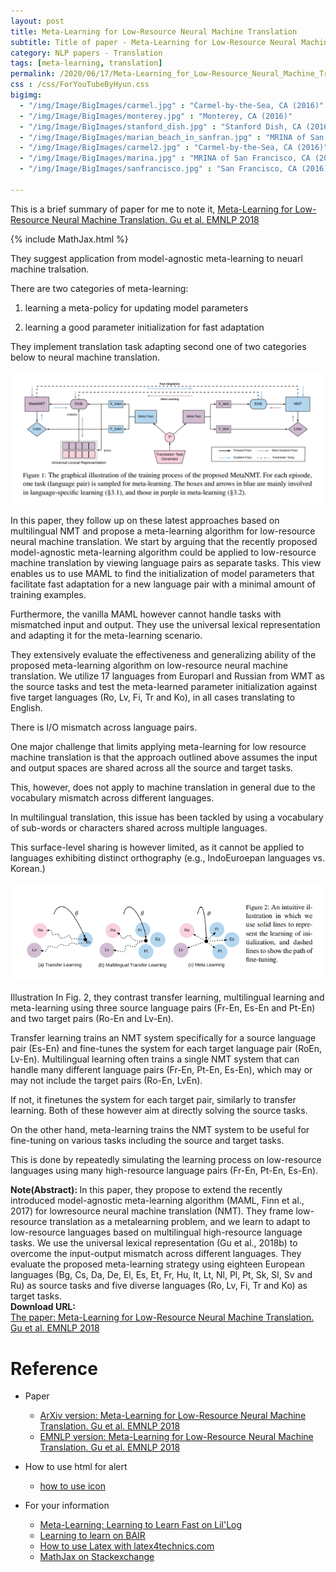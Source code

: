 ```yaml
---
layout: post
title: Meta-Learning for Low-Resource Neural Machine Translation
subtitle: Title of paper - Meta-Learning for Low-Resource Neural Machine Translation
category: NLP papers - Translation
tags: [meta-learning, translation]
permalink: /2020/06/17/Meta-Learning_for_Low-Resource_Neural_Machine_Translation/
css : /css/ForYouTubeByHyun.css
bigimg: 
  - "/img/Image/BigImages/carmel.jpg" : "Carmel-by-the-Sea, CA (2016)"
  - "/img/Image/BigImages/monterey.jpg" : "Monterey, CA (2016)"
  - "/img/Image/BigImages/stanford_dish.jpg" : "Stanford Dish, CA (2016)"
  - "/img/Image/BigImages/marian_beach_in_sanfran.jpg" : "MRINA of San Francisco, CA (2016)"
  - "/img/Image/BigImages/carmel2.jpg" : "Carmel-by-the-Sea, CA (2016)"
  - "/img/Image/BigImages/marina.jpg" : "MRINA of San Francisco, CA (2016)"
  - "/img/Image/BigImages/sanfrancisco.jpg" : "San Francisco, CA (2016)"
  
---
```


This is a brief summary of paper for me to note it, [Meta-Learning for Low-Resource Neural Machine Translation. Gu et al. EMNLP 2018](https://www.aclweb.org/anthology/D18-1398/)

{% include MathJax.html %}

They suggest application from model-agnostic meta-learning to neuarl machine tralsation.

There are two categories of meta-learning:

1. learning a meta-policy for updating model parameters

2. learning a good parameter initialization for fast adaptation 

They implement translation task adapting second one of two categories below to neural machine translation. 

![Gu et al. EMNLP 2018](/img/Image/NaturalLanguageProcessing/NLPLabs/Paper_Investigation/Translation/2020-06-17-Meta-Learning_for_Low-Resource_Neural_Machine_Translation/Meta-Learning1.PNG)

In this paper, they follow up on these latest approaches based on multilingual NMT and propose a meta-learning algorithm for low-resource neural machine translation. We start by arguing that the recently proposed model-agnostic meta-learning algorithm could be applied to low-resource machine translation by viewing language pairs as separate tasks. This view enables us to use MAML to find the initialization of model parameters that facilitate fast adaptation for a new language pair with a minimal amount of training examples. 

Furthermore, the vanilla MAML however cannot handle tasks with mismatched input and output. They use the universal lexical representation and adapting it for the meta-learning scenario.

They extensively evaluate the effectiveness and generalizing ability of the proposed meta-learning algorithm on low-resource neural machine translation. We utilize 17 languages from Europarl and Russian from WMT as the source tasks and test the meta-learned parameter initialization against five target languages (Ro, Lv, Fi, Tr and Ko), in all cases translating to English. 

There is I/O mismatch across language pairs.

One major challenge that limits applying meta-learning for low resource machine translation is that the approach outlined above assumes the input and output spaces are shared across all the source and target tasks. 

This, however, does not apply to machine translation in general due to the vocabulary mismatch across different languages. 

In multilingual translation, this issue has been tackled by using a vocabulary of sub-words or characters shared across multiple languages. 

This surface-level sharing is however limited, as it cannot be applied to languages exhibiting distinct orthography (e.g., IndoEuroepan languages vs. Korean.)

![Gu et al. EMNLP 2018](/img/Image/NaturalLanguageProcessing/NLPLabs/Paper_Investigation/Translation/2020-06-17-Meta-Learning_for_Low-Resource_Neural_Machine_Translation/Meta-Learning2.PNG)

Illustration In Fig. 2, they contrast transfer learning, multilingual learning and meta-learning using three source language pairs (Fr-En, Es-En and Pt-En) and two target pairs (Ro-En and Lv-En).

Transfer learning trains an NMT system specifically for a source language pair (Es-En) and fine-tunes the system for each target language pair (RoEn, Lv-En). Multilingual learning often trains a single NMT system that can handle many different language pairs (Fr-En, Pt-En, Es-En), which may or may not include the target pairs (Ro-En, LvEn). 

If not, it finetunes the system for each target pair, similarly to transfer learning. Both of these however aim at directly solving the source tasks.

On the other hand, meta-learning trains the NMT system to be useful for fine-tuning on various tasks including the source and target tasks. 

This is done by repeatedly simulating the learning process on low-resource languages using many high-resource language pairs (Fr-En, Pt-En, Es-En).

<div class="alert alert-info" role="alert"><i class="fa fa-info-circle"></i> <b>Note(Abstract): </b>
In this paper, they propose to extend the recently introduced model-agnostic meta-learning algorithm (MAML, Finn et al., 2017) for lowresource neural machine translation (NMT). They frame low-resource translation as a metalearning problem, and we learn to adapt to low-resource languages based on multilingual high-resource language tasks. We use the universal lexical representation (Gu et al., 2018b) to overcome the input-output mismatch across different languages. They evaluate the proposed meta-learning strategy using eighteen European languages (Bg, Cs, Da, De, El, Es, Et, Fr, Hu, It, Lt, Nl, Pl, Pt, Sk, Sl, Sv and Ru) as source tasks and five diverse languages (Ro, Lv, Fi, Tr and Ko) as target tasks. 
</div>
    
<div class="alert alert-success" role="alert"><i class="fa fa-paperclip fa-lg"></i> <b>Download URL: </b><br>
  <a href="https://www.aclweb.org/anthology/D18-1398">The paper: Meta-Learning for Low-Resource Neural Machine Translation. Gu et al. EMNLP 2018</a>
</div>

# Reference 

- Paper 
  - [ArXiv version: Meta-Learning for Low-Resource Neural Machine Translation. Gu et al. EMNLP 2018](https://arxiv.org/abs/1808.08437)
  - [EMNLP version: Meta-Learning for Low-Resource Neural Machine Translation. Gu et al. EMNLP 2018](https://www.aclweb.org/anthology/D18-1398/)
  
 
- How to use html for alert
  - [how to use icon](http://idratherbewriting.com/documentation-theme-jekyll/mydoc_icons.html)

- For your information
  - [Meta-Learning: Learning to Learn Fast on Lil'Log](https://lilianweng.github.io/lil-log/2018/11/30/meta-learning.html)
  - [Learning to learn on BAIR](https://bair.berkeley.edu/blog/2017/07/18/learning-to-learn/)
  - [How to use Latex with latex4technics.com](https://www.latex4technics.com/?note=gw021j)
  - [MathJax on Stackexchange](https://math.meta.stackexchange.com/questions/5020/mathjax-basic-tutorial-and-quick-reference)
